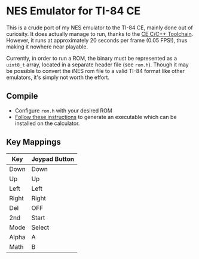 # NES Emulator for TI-84 CE

This is a crude port of my NES emulator to the TI-84 CE, mainly done out of curiosity. It does actually manage to run, thanks to the [CE C/C++ Toolchain](https://ce-programming.github.io/toolchain/). However, it runs at approximately 20 seconds per frame (0.05 FPS!), thus making it nowhere near playable.

Currently, in order to run a ROM, the binary must be represented as a `uint8_t` array, located in a separate header file (see `rom.h`). Though it may be possible to convert the iNES rom file to a valid TI-84 format like other emulators, it's simply not worth the effort.

## Compile

- Configure `rom.h` with your desired ROM
- [Follow these instructions](https://ce-programming.github.io/toolchain/static/getting-started.html) to generate an executable which can be installed on the calculator.

## Key Mappings

| Key   | Joypad Button |
|-------|---------------|
| Down  | Down          |
| Up    | Up            |
| Left  | Left          |
| Right | Right         |
| Del   | OFF           |
| 2nd   | Start         |
| Mode  | Select        |
| Alpha | A             |
| Math  | B             |